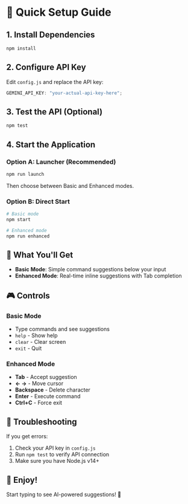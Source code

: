 # 🚀 Quick Setup Guide

## 1. Install Dependencies

```bash
npm install
```

## 2. Configure API Key

Edit `config.js` and replace the API key:

```javascript
GEMINI_API_KEY: "your-actual-api-key-here";
```

## 3. Test the API (Optional)

```bash
npm test
```

## 4. Start the Application

### Option A: Launcher (Recommended)

```bash
npm run launch
```

Then choose between Basic and Enhanced modes.

### Option B: Direct Start

```bash
# Basic mode
npm start

# Enhanced mode
npm run enhanced
```

## 🎯 What You'll Get

- **Basic Mode**: Simple command suggestions below your input
- **Enhanced Mode**: Real-time inline suggestions with Tab completion

## 🎮 Controls

### Basic Mode

- Type commands and see suggestions
- `help` - Show help
- `clear` - Clear screen
- `exit` - Quit

### Enhanced Mode

- **Tab** - Accept suggestion
- **← →** - Move cursor
- **Backspace** - Delete character
- **Enter** - Execute command
- **Ctrl+C** - Force exit

## 🔧 Troubleshooting

If you get errors:

1. Check your API key in `config.js`
2. Run `npm test` to verify API connection
3. Make sure you have Node.js v14+

## 🎉 Enjoy!

Start typing to see AI-powered suggestions! 🤖
